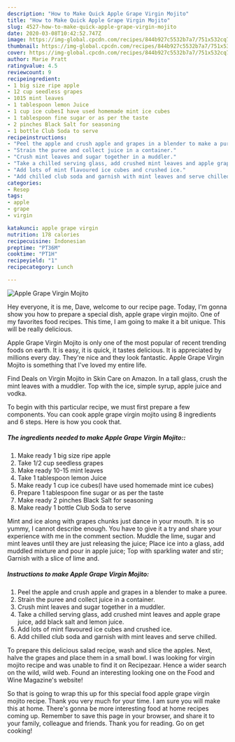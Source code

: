 ```yaml
---
description: "How to Make Quick Apple Grape Virgin Mojito"
title: "How to Make Quick Apple Grape Virgin Mojito"
slug: 4527-how-to-make-quick-apple-grape-virgin-mojito
date: 2020-03-08T10:42:52.747Z
image: https://img-global.cpcdn.com/recipes/844b927c5532b7a7/751x532cq70/apple-grape-virgin-mojito-recipe-main-photo.jpg
thumbnail: https://img-global.cpcdn.com/recipes/844b927c5532b7a7/751x532cq70/apple-grape-virgin-mojito-recipe-main-photo.jpg
cover: https://img-global.cpcdn.com/recipes/844b927c5532b7a7/751x532cq70/apple-grape-virgin-mojito-recipe-main-photo.jpg
author: Marie Pratt
ratingvalue: 4.5
reviewcount: 9
recipeingredient:
- 1 big size ripe apple
- 12 cup seedless grapes
- 1015 mint leaves
- 1 tablespoon lemon Juice
- 1 cup ice cubesI have used homemade mint ice cubes
- 1 tablespoon fine sugar or as per the taste
- 2 pinches Black Salt for seasoning
- 1 bottle Club Soda to serve
recipeinstructions:
- "Peel the apple and crush apple and grapes in a blender to make a puree."
- "Strain the puree and collect juice in a container."
- "Crush mint leaves and sugar together in a muddler."
- "Take a chilled serving glass, add crushed mint leaves and apple grape juice, add black salt and lemon juice."
- "Add lots of mint flavoured ice cubes and crushed ice."
- "Add chilled club soda and garnish with mint leaves and serve chilled."
categories:
- Resep
tags:
- apple
- grape
- virgin

katakunci: apple grape virgin
nutrition: 178 calories
recipecuisine: Indonesian
preptime: "PT36M"
cooktime: "PT1H"
recipeyield: "1"
recipecategory: Lunch

---
```



![Apple Grape Virgin Mojito](https://img-global.cpcdn.com/recipes/844b927c5532b7a7/751x532cq70/apple-grape-virgin-mojito-recipe-main-photo.jpg)

Hey everyone, it is me, Dave, welcome to our recipe page. Today, I'm gonna show you how to prepare a special dish, apple grape virgin mojito. One of my favorites food recipes. This time, I am going to make it a bit unique. This will be really delicious.

Apple Grape Virgin Mojito is only one of the most popular of recent trending foods on earth. It is easy, it is quick, it tastes delicious. It is appreciated by millions every day. They're nice and they look fantastic. Apple Grape Virgin Mojito is something that I've loved my entire life.

Find Deals on Virgin Mojito in Skin Care on Amazon. In a tall glass, crush the mint leaves with a muddler. Top with the ice, simple syrup, apple juice and vodka.


To begin with this particular recipe, we must first prepare a few components. You can cook apple grape virgin mojito using 8 ingredients and 6 steps. Here is how you cook that.

##### The ingredients needed to make Apple Grape Virgin Mojito::

1. Make ready 1 big size ripe apple
1. Take 1/2 cup seedless grapes
1. Make ready 10-15 mint leaves
1. Take 1 tablespoon lemon Juice
1. Make ready 1 cup ice cubes(I have used homemade mint ice cubes)
1. Prepare 1 tablespoon fine sugar or as per the taste
1. Make ready 2 pinches Black Salt for seasoning
1. Make ready 1 bottle Club Soda to serve


Mint and ice along with grapes chunks just dance in your mouth. It is so yummy, I cannot describe enough. You have to give it a try and share your experience with me in the comment section. Muddle the lime, sugar and mint leaves until they are just releasing the juice; Place ice into a glass, add muddled mixture and pour in apple juice; Top with sparkling water and stir; Garnish with a slice of lime and. 

##### Instructions to make Apple Grape Virgin Mojito:

1. Peel the apple and crush apple and grapes in a blender to make a puree.
1. Strain the puree and collect juice in a container.
1. Crush mint leaves and sugar together in a muddler.
1. Take a chilled serving glass, add crushed mint leaves and apple grape juice, add black salt and lemon juice.
1. Add lots of mint flavoured ice cubes and crushed ice.
1. Add chilled club soda and garnish with mint leaves and serve chilled.


To prepare this delicious salad recipe, wash and slice the apples. Next, halve the grapes and place them in a small bowl. I was looking for virgin mojito recipe and was unable to find it on Recipezaar. Hence a wider search on the wild, wild web. Found an interesting looking one on the Food and Wine Magazine&#39;s website! 

So that is going to wrap this up for this special food apple grape virgin mojito recipe. Thank you very much for your time. I am sure you will make this at home. There's gonna be more interesting food at home recipes coming up. Remember to save this page in your browser, and share it to your family, colleague and friends. Thank you for reading. Go on get cooking!
